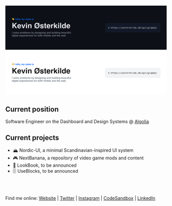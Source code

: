 ![GitHub-Mark-Light](GitHubBannerDark.png?raw=true#gh-dark-mode-only)
![GitHub-Mark-Dark](GitHubBannerLight.png?raw=true#gh-light-mode-only)

## Current position

Software Engineer on the Dashboard and Design Systems @ [Algolia](https://algolia.com/)

## Current projects

- 🏔 Nordic-UI, a minimal Scandinavian-inspired UI system
- 🎮 NextBanana, a repository of video game mods and content
- 🔖 LookBook, to be announced
- 🗄️ UseBlocks, to be announced

<br />
<br />

Find me online: [Website](https://oesterkilde.dk/?utm_source=github&utm_medium=banner&utm_campaign=readme) | [Twitter](https://twitter.com/kosai106) | [Instagram](https://www.instagram.com/kosai106/) | [CodeSandbox](https://codesandbox.io/u/Kosai106) | [LinkedIn](https://linkedin.com/in/oesterkilde)
